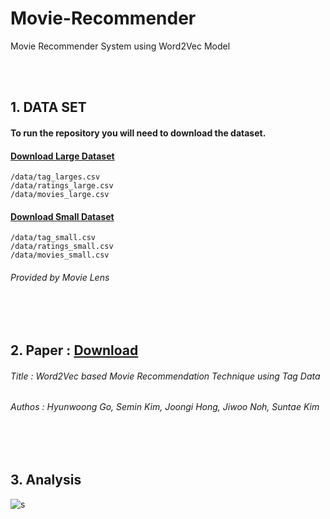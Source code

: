 # Movie-Recommender

Movie Recommender System using Word2Vec Model

<br>
<br>
    
## 1. DATA SET 

#### To run the repository you will need to download the dataset.

#### [Download Large Dataset](http://files.grouplens.org/datasets/movielens/ml-latest.zip)

    /data/tag_larges.csv
    /data/ratings_large.csv
    /data/movies_large.csv

#### [Download Small Dataset](http://files.grouplens.org/datasets/movielens/ml-latest-small.zip)

    /data/tag_small.csv
    /data/ratings_small.csv
    /data/movies_small.csv
 
###### *Provided by Movie Lens*
<br>
<br>

## 2. Paper : [Download](https://github.com/gusdnd852/Movie-Recommender/blob/master/Collaborative%20filtering%20based%20on%20Word2Vec.docx?raw=true)

###### *Title : Word2Vec based Movie Recommendation Technique using Tag Data*
###### *Authos : Hyunwoong Go, Semin Kim, Joongi Hong, Jiwoo Noh, Suntae Kim*


<br>
<br>

## 3. Analysis 

![s](https://user-images.githubusercontent.com/38183241/51345558-b1d37d00-1ade-11e9-84ec-e5a7b266a631.png)
